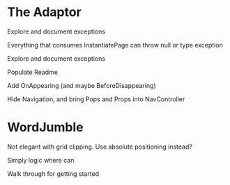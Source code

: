 ﻿# The Adaptor

Explore and document exceptions

Everything that consumes InstantiatePage can throw null or type exception

Explore and document exceptions

Populate Readme

Add OnAppearing (and maybe BeforeDisappearing)

Hide Navigation, and bring Pops and Props into NavController

# WordJumble

Not elegant with grid clipping. Use absolute positioning instead?

Simply logic where can

Walk through for getting started



